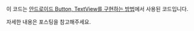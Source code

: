 이 코드는 [안드로이드 Button, TextView를 구현하는 방법](https://codechacha.com/ko/button-textview/)에서 사용된 코드입니다.

자세한 내용은 포스팅을 참고해주세요.
